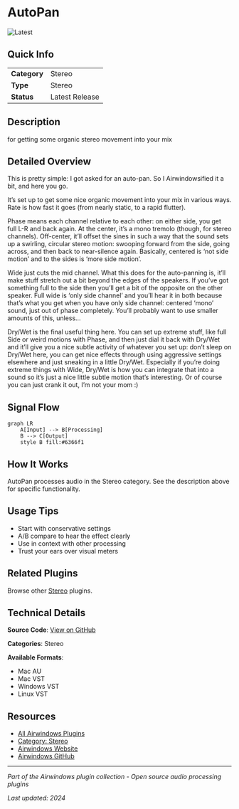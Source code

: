 # AutoPan

![Latest](https://img.shields.io/badge/-Latest-10b981)

## Quick Info

| | |
|---|---|
| **Category** | Stereo |
| **Type** | Stereo |
| **Status** | Latest Release |

## Description

for getting some organic stereo movement into your mix

## Detailed Overview

This is pretty simple: I got asked for an auto-pan. So I Airwindowsified it a bit, and here you go.

It’s set up to get some nice organic movement into your mix in various ways. Rate is how fast it goes (from nearly static, to a rapid flutter).

Phase means each channel relative to each other: on either side, you get full L-R and back again. At the center, it’s a mono tremolo (though, for stereo channels). Off-center, it’ll offset the sines in such a way that the sound sets up a swirling, circular stereo motion: swooping forward from the side, going across, and then back to near-silence again. Basically, centered is ‘not side motion’ and to the sides is ‘more side motion’.

Wide just cuts the mid channel. What this does for the auto-panning is, it’ll make stuff stretch out a bit beyond the edges of the speakers. If you’ve got something full to the side then you’ll get a bit of the opposite on the other speaker. Full wide is ‘only side channel’ and you’ll hear it in both because that’s what you get when you have only side channel: centered ‘mono’ sound, just out of phase completely. You’ll probably want to use smaller amounts of this, unless…

Dry/Wet is the final useful thing here. You can set up extreme stuff, like full Side or weird motions with Phase, and then just dial it back with Dry/Wet and it’ll give you a nice subtle activity of whatever you set up: don’t sleep on Dry/Wet here, you can get nice effects through using aggressive settings elsewhere and just sneaking in a little Dry/Wet. Especially if you’re doing extreme things with Wide, Dry/Wet is how you can integrate that into a sound so it’s just a nice little subtle motion that’s interesting. Or of course you can just crank it out, I’m not your mom :)

## Signal Flow

```mermaid
graph LR
    A[Input] --> B[Processing]
    B --> C[Output]
    style B fill:#6366f1
```

## How It Works

AutoPan processes audio in the Stereo category. See the description above for specific functionality.

## Usage Tips

- Start with conservative settings
- A/B compare to hear the effect clearly
- Use in context with other processing
- Trust your ears over visual meters


## Related Plugins

Browse other [Stereo](../categories/stereo.md) plugins.


## Technical Details

**Source Code**: [View on GitHub](https://github.com/airwindows/airwindows/tree/master/plugins/LinuxVST/src/AutoPan)

**Categories**: Stereo

**Available Formats**:
- Mac AU
- Mac VST
- Windows VST
- Linux VST

## Resources

- [All Airwindows Plugins](../../README.md)
- [Category: Stereo](../categories/stereo.md)
- [Airwindows Website](https://www.airwindows.com)
- [Airwindows GitHub](https://github.com/airwindows/airwindows)

---

*Part of the Airwindows plugin collection - Open source audio processing plugins*

*Last updated: 2024*
